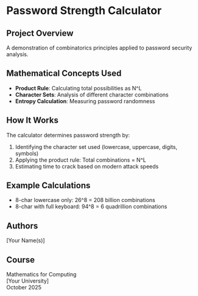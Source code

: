 # Password Strength Calculator

## Project Overview
A demonstration of combinatorics principles applied to password security analysis.

## Mathematical Concepts Used
- **Product Rule**: Calculating total possibilities as N^L
- **Character Sets**: Analysis of different character combinations
- **Entropy Calculation**: Measuring password randomness

## How It Works
The calculator determines password strength by:
1. Identifying the character set used (lowercase, uppercase, digits, symbols)
2. Applying the product rule: Total combinations = N^L
3. Estimating time to crack based on modern attack speeds

## Example Calculations
- 8-char lowercase only: 26^8 = 208 billion combinations
- 8-char with full keyboard: 94^8 = 6 quadrillion combinations

## Authors
[Your Name(s)]

## Course
Mathematics for Computing  
[Your University]  
October 2025